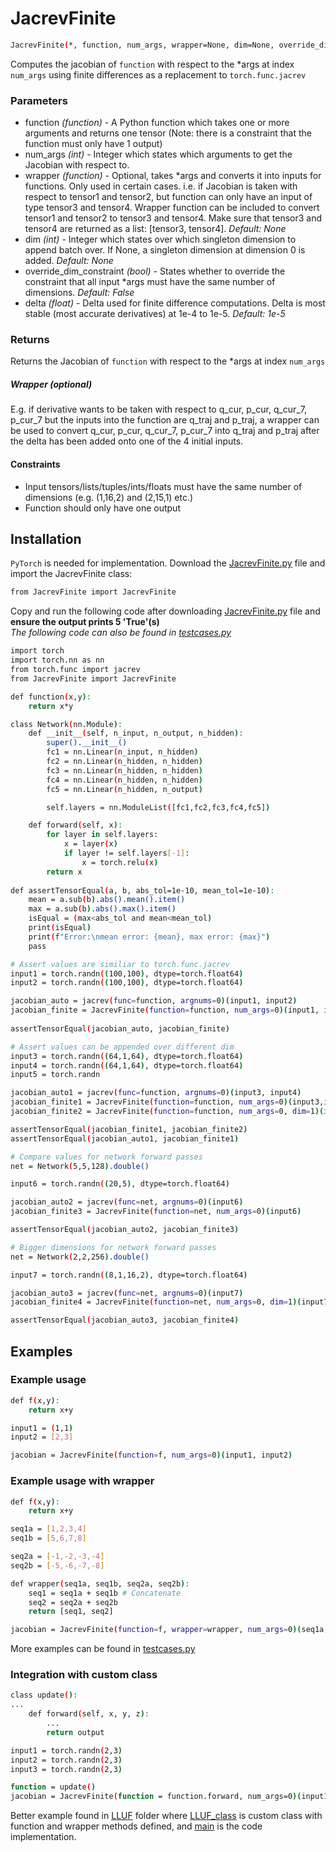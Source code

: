 # JacrevFinite
```bash
JacrevFinite(*, function, num_args, wrapper=None, dim=None, override_dim_constraint=False, delta=1e-5)(*args)
```
Computes the jacobian of `function` with respect to the *args at index `num_args` using finite differences as a replacement to `torch.func.jacrev`

### Parameters
- function *(function)* - A Python function which takes one or more arguments and returns one tensor (Note: there is a constraint that the function must only have 1 output)
- num_args *(int)* - Integer which states which arguments to get the Jacobian with respect to.
- wrapper *(function)* - Optional, takes *args and converts it into inputs for functions. Only used in certain cases. i.e. if Jacobian is taken with respect to tensor1 and tensor2, but function can only have an input of type tensor3 and tensor4. Wrapper function can be included to convert tensor1 and tensor2 to tensor3 and tensor4. Make sure that tensor3 and tensor4 are returned as a list: [tensor3, tensor4]. *Default: None*
- dim *(int)* - Integer which states over which singleton dimension to append batch over. If None, a singleton dimension at dimension 0 is added. *Default: None*
- override_dim_constraint *(bool)* - States whether to override the constraint that all input *args must have the same number of dimensions. *Default: False*
- delta *(float)* - Delta used for finite difference computations. Delta is most stable (most accurate derivatives) at 1e-4 to 1e-5. *Default: 1e-5*
### Returns
  Returns the Jacobian of `function` with respect to the *args at index `num_args`
  
##### Wrapper (optional)
  E.g. if derivative wants to be taken with respect to q_cur, p_cur, q_cur_7, p_cur_7 but the inputs into the function are q_traj and p_traj, a wrapper can be used to convert q_cur, p_cur, q_cur_7, p_cur_7 into q_traj and p_traj after the delta has been added onto one of the 4 initial inputs.
#### Constraints
- Input tensors/lists/tuples/ints/floats must have the same number of dimensions (e.g. (1,16,2) and (2,15,1) etc.)
- Function should only have one output

## Installation
`PyTorch` is needed for implementation.
Download the [JacrevFinite.py](https://github.com/schrodingerslemur/jacrev_finite/blob/main/JacrevFinite.py) file and import the JacrevFinite class:
```bash
from JacrevFinite import JacrevFinite
```
Copy and run the following code after downloading [JacrevFinite.py](https://github.com/schrodingerslemur/jacrev_finite/blob/main/JacrevFinite.py) file and **ensure the output prints 5 'True'(s)**
<br>*The following code can also be found in [testcases.py](https://github.com/schrodingerslemur/jacrev_finite/edit/main/testcases.py)*
```bash
import torch
import torch.nn as nn
from torch.func import jacrev
from JacrevFinite import JacrevFinite

def function(x,y):
    return x*y

class Network(nn.Module):
    def __init__(self, n_input, n_output, n_hidden):
        super().__init__()
        fc1 = nn.Linear(n_input, n_hidden)
        fc2 = nn.Linear(n_hidden, n_hidden)
        fc3 = nn.Linear(n_hidden, n_hidden)
        fc4 = nn.Linear(n_hidden, n_hidden)
        fc5 = nn.Linear(n_hidden, n_output)

        self.layers = nn.ModuleList([fc1,fc2,fc3,fc4,fc5])

    def forward(self, x):
        for layer in self.layers:
            x = layer(x)
            if layer != self.layers[-1]:
                x = torch.relu(x)
        return x 
    
def assertTensorEqual(a, b, abs_tol=1e-10, mean_tol=1e-10):
    mean = a.sub(b).abs().mean().item()
    max = a.sub(b).abs().max().item()
    isEqual = (max<abs_tol and mean<mean_tol)
    print(isEqual)
    print(f"Error:\nmean error: {mean}, max error: {max}")
    pass

# Assert values are similiar to torch.func.jacrev
input1 = torch.randn((100,100), dtype=torch.float64)
input2 = torch.randn((100,100), dtype=torch.float64)

jacobian_auto = jacrev(func=function, argnums=0)(input1, input2)
jacobian_finite = JacrevFinite(function=function, num_args=0)(input1, input2)
    
assertTensorEqual(jacobian_auto, jacobian_finite)

# Assert values can be appended over different dim
input3 = torch.randn((64,1,64), dtype=torch.float64)
input4 = torch.randn((64,1,64), dtype=torch.float64)
input5 = torch.randn

jacobian_auto1 = jacrev(func=function, argnums=0)(input3, input4)
jacobian_finite1 = JacrevFinite(function=function, num_args=0)(input3,input4)
jacobian_finite2 = JacrevFinite(function=function, num_args=0, dim=1)(input3, input4)

assertTensorEqual(jacobian_finite1, jacobian_finite2)
assertTensorEqual(jacobian_auto1, jacobian_finite1)

# Compare values for network forward passes
net = Network(5,5,128).double()

input6 = torch.randn((20,5), dtype=torch.float64)

jacobian_auto2 = jacrev(func=net, argnums=0)(input6)
jacobian_finite3 = JacrevFinite(function=net, num_args=0)(input6)

assertTensorEqual(jacobian_auto2, jacobian_finite3)

# Bigger dimensions for network forward passes
net = Network(2,2,256).double()

input7 = torch.randn((8,1,16,2), dtype=torch.float64)

jacobian_auto3 = jacrev(func=net, argnums=0)(input7)
jacobian_finite4 = JacrevFinite(function=net, num_args=0, dim=1)(input7)

assertTensorEqual(jacobian_auto3, jacobian_finite4)
```

## Examples
### Example usage
```bash
def f(x,y):
    return x+y

input1 = (1,1)
input2 = [2,3]

jacobian = JacrevFinite(function=f, num_args=0)(input1, input2)
```

### Example usage with wrapper
```bash
def f(x,y):
    return x+y

seq1a = [1,2,3,4]
seq1b = [5,6,7,8]

seq2a = [-1,-2,-3,-4]
seq2b = [-5,-6,-7,-8]

def wrapper(seq1a, seq1b, seq2a, seq2b):
    seq1 = seq1a + seq1b # Concatenate
    seq2 = seq2a + seq2b
    return [seq1, seq2]

jacobian = JacrevFinite(function=f, wrapper=wrapper, num_args=0)(seq1a, seq1b, seq2a, seq2b)
```
More examples can be found in [testcases.py](https://github.com/schrodingerslemur/jacrev_finite/blob/main/testcases.py)

### Integration with custom class
```bash
class update():
...
    def forward(self, x, y, z):
        ...
        return output

input1 = torch.randn(2,3)
input2 = torch.randn(2,3)
input3 = torch.randn(2,3)

function = update()
jacobian = JacrevFinite(function = function.forward, num_args=0)(input1, input2, input3)
```
Better example found in [LLUF](https://github.com/schrodingerslemur/jacrev_finite/tree/main/EXAMPLE_LLUF) folder where [LLUF_class](https://github.com/schrodingerslemur/jacrev_finite/tree/main/EXAMPLE_LLUF/LLUF_class.py) is custom class with function and wrapper methods defined, and [main](https://github.com/schrodingerslemur/jacrev_finite/tree/main/EXAMPLE_LLUF/main.py) is the code implementation. 

